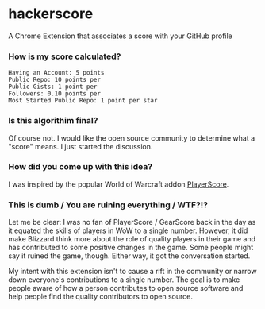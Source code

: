 # hackerscore
A Chrome Extension that associates a score with your GitHub profile


### How is my score calculated?

```
Having an Account: 5 points
Public Repo: 10 points per
Public Gists: 1 point per
Followers: 0.10 points per
Most Started Public Repo: 1 point per star
```

### Is this algorithim final?

Of course not. I would like the open source community to determine what a "score" means. I just started the discussion.

### How did you come up with this idea?

I was inspired by the popular World of Warcraft addon [PlayerScore](http://www.wowinterface.com/downloads/info12245-PlayerScoreGearScore.html).

### This is dumb / You are ruining everything / WTF?!?

Let me be clear: I was no fan of PlayerScore / GearScore back in the day as it equated the skills of players in WoW to a single number. However,
it did make Blizzard think more about the role of quality players in their game and has contributed to some positive changes in the game. Some people might say it ruined the game, though. Either way, it got the conversation started.

My intent with this extension isn't to cause a rift in the community or narrow down everyone's contributions to a single number. The goal is to make people aware of how a person contributes to open source software and help people find the quality contributors to open source.
